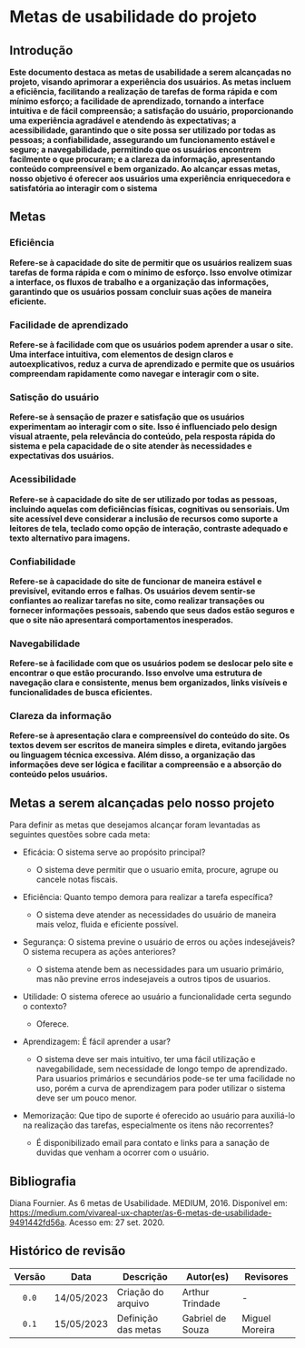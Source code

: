 # Metas de usabilidade do projeto
## Introdução
**Este documento destaca as metas de usabilidade a serem alcançadas no projeto, visando aprimorar a experiência dos usuários. As metas incluem a eficiência, facilitando a realização de tarefas de forma rápida e com mínimo esforço; a facilidade de aprendizado, tornando a interface intuitiva e de fácil compreensão; a satisfação do usuário, proporcionando uma experiência agradável e atendendo às expectativas; a acessibilidade, garantindo que o site possa ser utilizado por todas as pessoas; a confiabilidade, assegurando um funcionamento estável e seguro; a navegabilidade, permitindo que os usuários encontrem facilmente o que procuram; e a clareza da informação, apresentando conteúdo compreensível e bem organizado. Ao alcançar essas metas, nosso objetivo é oferecer aos usuários uma experiência enriquecedora e satisfatória ao interagir com o sistema**
## Metas

### Eficiência 
**Refere-se à capacidade do site de permitir que os usuários realizem suas tarefas de forma rápida e com o mínimo de esforço. Isso envolve otimizar a interface, os fluxos de trabalho e a organização das informações, garantindo que os usuários possam concluir suas ações de maneira eficiente.**

### Facilidade de aprendizado
**Refere-se à facilidade com que os usuários podem aprender a usar o site. Uma interface intuitiva, com elementos de design claros e autoexplicativos, reduz a curva de aprendizado e permite que os usuários compreendam rapidamente como navegar e interagir com o site.**

### Satisção do usuário 
**Refere-se à sensação de prazer e satisfação que os usuários experimentam ao interagir com o site. Isso é influenciado pelo design visual atraente, pela relevância do conteúdo, pela resposta rápida do sistema e pela capacidade de o site atender às necessidades e expectativas dos usuários.**

### Acessibilidade 
**Refere-se à capacidade do site de ser utilizado por todas as pessoas, incluindo aquelas com deficiências físicas, cognitivas ou sensoriais. Um site acessível deve considerar a inclusão de recursos como suporte a leitores de tela, teclado como opção de interação, contraste adequado e texto alternativo para imagens.**

### Confiabilidade
**Refere-se à capacidade do site de funcionar de maneira estável e previsível, evitando erros e falhas. Os usuários devem sentir-se confiantes ao realizar tarefas no site, como realizar transações ou fornecer informações pessoais, sabendo que seus dados estão seguros e que o site não apresentará comportamentos inesperados.**

### Navegabilidade
**Refere-se à facilidade com que os usuários podem se deslocar pelo site e encontrar o que estão procurando. Isso envolve uma estrutura de navegação clara e consistente, menus bem organizados, links visíveis e funcionalidades de busca eficientes.**

### Clareza da informação
**Refere-se à apresentação clara e compreensível do conteúdo do site. Os textos devem ser escritos de maneira simples e direta, evitando jargões ou linguagem técnica excessiva. Além disso, a organização das informações deve ser lógica e facilitar a compreensão e a absorção do conteúdo pelos usuários.**

## Metas a serem alcançadas pelo nosso projeto
Para definir as metas que desejamos alcançar foram levantadas as seguintes questões sobre cada meta:

* Eficácia: O sistema serve ao propósito principal?     
    - O sistema deve permitir que o usuario emita, procure, agrupe ou cancele notas fiscais.   

* Eficiência: Quanto tempo demora para realizar a tarefa específica?    
    - O sistema deve atender as necessidades do usuário de maneira mais veloz, fluida e eficiente possível.
* Segurança: O sistema previne o usuário de erros ou ações indesejáveis? O sistema recupera as ações anteriores?
    - O sistema atende bem as necessidades para um usuario primário, mas não previne erros indesejaveis a outros tipos de usuarios. 
* Utilidade: O sistema oferece ao usuário a funcionalidade certa segundo o contexto?
    - Oferece.
* Aprendizagem: É fácil aprender a usar?
    - O sistema deve ser mais intuitivo, ter uma fácil utilização e navegabilidade, sem necessidade de longo tempo de aprendizado. Para usuarios primários e secundários pode-se ter uma facilidade no uso, porém a curva de aprendizagem para poder utilizar o sistema deve ser um pouco menor.
* Memorização: Que tipo de suporte é oferecido ao usuário para auxiliá-lo na realização das tarefas, especialmente os itens não recorrentes?
    - É disponibilizado email para contato e links para a sanação de duvidas que venham a ocorrer com o usuário.

## Bibliografia
Diana Fournier. As 6 metas de Usabilidade. MEDIUM, 2016. Disponível em: https://medium.com/vivareal-ux-chapter/as-6-metas-de-usabilidade-9491442fd56a. Acesso em: 27 set. 2020.


## Histórico de revisão

| Versão     | Data        | Descrição           | Autor(es)        | Revisores      |
| :--------: | :---------: | ------------------- | -----------------| -------------- |
| `0.0`      |  14/05/2023 | Criação do arquivo  | Arthur Trindade  | - |
| `0.1`      |  15/05/2023 | Definição das metas | Gabriel de Souza | Miguel Moreira |